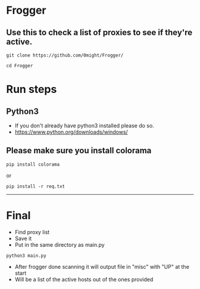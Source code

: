 # Frogger

## Use this to check a list of proxies to see if they're active.

```
git clone https://github.com/0might/Frogger/

cd Frogger
```

# Run steps

## Python3
- If you don't already have python3 installed please do so.
- https://www.python.org/downloads/windows/ 
  
## Please make sure you install colorama

```
pip install colorama
```
or
```
pip install -r req.txt
```
---

# Final
- Find proxy list
- Save it
- Put in the same directory as main.py

```
python3 main.py
```
- After frogger done scanning it will output file in "misc" with "UP" at the start
- Will be a list of the active hosts out of the ones provided

